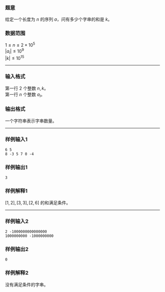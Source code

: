 ### 题意 
给定一个长度为 $n$ 的序列 $a$，问有多少个字串的和是 $k$。
### 数据范围
$1\le n\le2\times10^5$  
$|a_i|\le10^9$  
$|k|\le10^{15}$

---
### 输入格式
第一行 $2$ 个整数 $n,k$。  
第一行 $n$ 个整数 $a_i$。  
### 输出格式
一个字符串表示字串数量。

---
### 样例输入1
```
6 5
8 -3 5 7 0 -4
```
### 样例输出1
```
3
```
### 样例解释1
$[1,2],[3,3],[2,6]$ 的和满足条件。

---
### 样例输入2
```
2 -1000000000000000
1000000000 -1000000000
```
### 样例输出2
```
0
```
### 样例解释2
没有满足条件的字串。